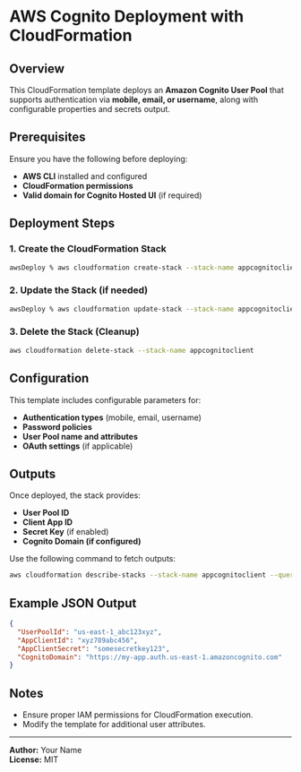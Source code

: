 # AWS Cognito Deployment with CloudFormation

## Overview
This CloudFormation template deploys an **Amazon Cognito User Pool** that supports authentication via **mobile, email, or username**, along with configurable properties and secrets output.

## Prerequisites
Ensure you have the following before deploying:
- **AWS CLI** installed and configured
- **CloudFormation permissions**
- **Valid domain for Cognito Hosted UI** (if required)

## Deployment Steps
### 1. Create the CloudFormation Stack
```sh
awsDeploy % aws cloudformation create-stack --stack-name appcognitoclient --template-body file://cftemplate.json --capabilities CAPABILITY_NAMED_IAM --profile local
```

### 2. Update the Stack (if needed)
```sh
awsDeploy % aws cloudformation update-stack --stack-name appcognitoclient --template-body file://cftemplate.json --capabilities CAPABILITY_NAMED_IAM --profile local
```

### 3. Delete the Stack (Cleanup)
```sh
aws cloudformation delete-stack --stack-name appcognitoclient
```

## Configuration
This template includes configurable parameters for:
- **Authentication types** (mobile, email, username)
- **Password policies**
- **User Pool name and attributes**
- **OAuth settings** (if applicable)

## Outputs
Once deployed, the stack provides:
- **User Pool ID**
- **Client App ID**
- **Secret Key** (if enabled)
- **Cognito Domain (if configured)**

Use the following command to fetch outputs:
```sh
aws cloudformation describe-stacks --stack-name appcognitoclient --query "Stacks[0].Outputs"
```

## Example JSON Output
```json
{
  "UserPoolId": "us-east-1_abc123xyz",
  "AppClientId": "xyz789abc456",
  "AppClientSecret": "somesecretkey123",
  "CognitoDomain": "https://my-app.auth.us-east-1.amazoncognito.com"
}
```

## Notes
- Ensure proper IAM permissions for CloudFormation execution.
- Modify the template for additional user attributes.

---

**Author:** Your Name  
**License:** MIT  
